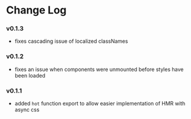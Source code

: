 # Change Log

### v0.1.3
- fixes cascading issue of localized classNames

### v0.1.2
- fixes an issue when components were unmounted before styles have been loaded

### v0.1.1
- added `hot` function export to allow easier implementation of
HMR with async css

